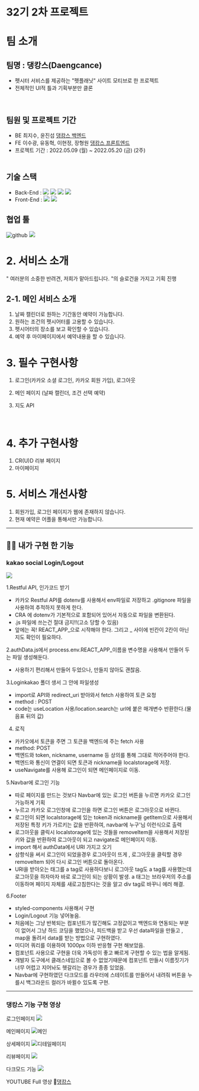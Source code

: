 # 32기 2차 프로젝트

# 팀 소개

## 팀명 : 댕캉스(Daengcance)
- 펫시터 서비스를 제공하는 "펫플래닛" 사이트 모티브로 한 프로젝트
- 전체적인 UI적 틀과 기획부분만 클론
<br>

## 팀원 및 프로젝트 기간
- BE 최지수, 윤진섭 [댕캉스 백엔드](https://github.com/wecode-bootcamp-korea/32-2nd-Daengcance-backend)
- FE 이수광, 유동혁, 이현정, 장형원 [댕캉스 프론트엔드](https://github.com/wecode-bootcamp-korea/32-2nd-Daengcance-frontend)
- 프로젝트 기간 : 2022.05.09 (월) ~ 2022.05.20 (금) (2주)
<br><br>
## 기술 스택

- Back-End : <img src="https://user-images.githubusercontent.com/78680486/158049033-6a7836e9-da4a-4333-8f80-ea7972b2f922.svg"> <img src="https://user-images.githubusercontent.com/78680486/158049035-1b7122ad-cc99-477c-8d94-98ce48944d92.svg"> <img src= "https://user-images.githubusercontent.com/78680486/158049032-6368747a-c353-491c-8d22-63cdc1c525b1.svg"> <img src= "https://user-images.githubusercontent.com/78680486/158049036-4c7371ab-443d-4db9-baa0-6877a4528034.svg" >
- Front-End : <img src="https://img.shields.io/badge/React-61DAFB?style=for-the-badge&logo=React&logoColor=white"> <img src="https://img.shields.io/badge/styledcomponents-DB7093?style=for-the-badge&logo=styled-components&logoColor=white">

## 협업 툴
 <img src="https://user-images.githubusercontent.com/78680486/158049034-cc1a893a-bc48-463f-811d-72e57853121d.svg" alt ="github"> <img src="https://user-images.githubusercontent.com/78680486/158049038-9c0dd825-e9c8-4e9d-aa60-f66deb56178d.svg" />

# 2. 서비스 소개

" 여러분의 소중한 반려견, 저희가 맡아드립니다. "의 슬로건을 가지고 기획 진행
<br>

## 2-1. 메인 서비스 소개

1. 날짜 캘린더로 원하는 기간동안 예약이 가능합니다.
2. 원하는 조건의 펫시어터를 고용할 수 있습니다.
3. 펫시어터의 장소를 보고 확인할 수 있습니다.
4. 예약 후 마이페이지에서 예약내용을 할 수 있습니다.
   <br>

# 3. 필수 구현사항

1. 로그인(카카오 소셜 로그인, 카카오 회원 가입), 로그아웃
2. 메인 페이지 (날짜 캘린더, 조건 선택 예약)
3. 지도 API

   <br>

# 4. 추가 구현사항
1. CR(U)D 리뷰 페이지
2. 마이페이지
   <br>

# 5. 서비스 개선사항

1. 회원가입, 로그인 페이지가 웹에 존재하지 않습니다.
2. 현재 예약은 어플을 통해서만 가능합니다.

---------

## 🙋‍♀️ 내가 구현 한 기능

### kakao social Login/Logout

 ![](https://velog.velcdn.com/images/hazel123/post/cbf3f5e4-761b-4dfd-a918-49fdc308381e/image.gif)

1.Restful API, 인가코드 받기
- 카카오 Restful API를 dotenv를 사용해서 env파일로 저장하고 .gitignore 파일을 사용하여 추적하지 못하게 한다.
- CRA 에 dotenv가 기본적으로 포함되어 있어서 자동으로 파일을 변환된다.
- .js 파일에 쓰는건 절대 금지!!(고소 당할 수 있음)
- 앞에는 꼭! REACT_APP_으로 시작해야 한다. 그리고 _ 사이에 빈칸이 2칸이 아닌지도 확인이 필요하다.

2.authData.js에서 process.env.REACT_APP_이름을 변수명을 사용해서 만들어 두는 파일 생성해둔다.
- 사용하기 편리해서 만들어 두었으나, 만들지 않아도 괜찮음.

3.Loginkakao 폴더 생서 그 안에 파일생성
- import로 API와 redirect_uri 받아와서 fetch 사용하여 토큰 요청
- method : POST
- code는 useLocation 사용/location.search는 url에 붙은 매개변수 반환한다.(물음표 뒤의 값)

4. 로직 
- 카카오에서 토큰을 주면 그 토큰을 백엔드에 주는 fetch 사용
- method: POST
- 백엔드와 token, nickname, username 등 상의를 통해 그대로 적어주어야 한다.
- 백엔드와 통신이 연결이 되면 토큰과 nickname을 localstorage에 저장.
- useNavigate를 사용해 로그인이 되면 메인페이지로 이동.

5.Navbar에 로그인 기능 
- 따로 페이지를 만드는 것보다 Navbar에 있는 로그인 버튼을 누르면 카카오 로그인 가능하게 기획
- 누르고 카카오 로그인창에 로그인을 하면 로그인 버튼은 로그아웃으로 바뀐다.
- 로그인이 되면 localstorage에 있는 token과 nickname을 getItem으로 사용해서 저장된 특정 키가 가르키는 값을 반환하여, navbar에 누구'님 이런식으로 출력
- 로그아웃을 클릭시 localstorage에 있는 것들을 removeItem을 사용해서 저장된 키와 값을 반환하여 로그아웃이 되고 navigate로 메인페이지 이동.
- import 해서 authData에서 URI 가지고 오기 
- 삼항식을 써서 로그인이 되었을경우 로그아웃이 뜨게 , 로그아웃을 클릭할 경우 removeItem 되어 다시 로그인 버튼으로 돌아온다.
- URI을 받아오는 태그를 a tag로 사용하다보니 로그아웃 tag도 a tag를 사용했는데 로그아웃을 하자마자 바로 로그인이 되는 상황이 발생. a 태그는 브라우저의 주소를 이동하며 페이지 자체를 새로고침한다는 것을 알고 div tag로 바꾸니 에러 해결.
 

6.Footer
- styled-components 사용해서 구현
- Login/Logout 기능 넣어놓음.
- 처음에는 그냥 반복되는 컴포넌트가 많긴해도 고정값이고 백엔드와 연동되는 부분이 없어서 그냥 하드 코딩을 했었으나, 피드백을 받고 우선 data파일을 만들고 , map을 돌려서 data를 받는 방법으로 구현하였다.
- 미디어 쿼리를 이용하여 1000px 이하 반응형 구현 해보았음.
- 컴포넌트 사용으로 구현을 더욱 가독성이 좋고 빠르게 구현할 수 있는 법을 알게됨.
- 개발자 도구에서 클래스네임으로 볼 수 없었기때문에 컴포넌트 만들시 이름짓기가 너무 어렵고 지어놔도 헷갈리는 경우가 종종 있었음.
- Navbar에 구현하였던 다크모드를 라우터에 스테이트를 만들어서 내려줘 버튼을 누를시 백그라운드 컬러가 바뀔수 있도록 구현.

-------

### 댕캉스 기능 구현 영상


로그인페이지
![](https://velog.velcdn.com/images/hazel123/post/f7e5cfbf-538e-477b-9e0d-15222086b3cf/image.gif)

메인페이지
![메인](https://velog.velcdn.com/images/hazel123/post/1fb721eb-6d45-4a38-8564-94cc23483515/image.gif)

상세페이지
![디테일페이지](https://velog.velcdn.com/images/hazel123/post/648c25f6-0e88-4e7d-8178-c285c785a566/image.gif)

리뷰페이지
![](https://velog.velcdn.com/images/hazel123/post/18e52cda-d69c-4dc6-8ae4-12ebd54782a4/image.gif)

다크모드 기능
![](https://velog.velcdn.com/images/hazel123/post/b358db3d-90a2-4205-a093-d712e975d7e8/image.gif)



YOUTUBE Full 영상
🐶[댕캉스](https://www.youtube.com/watch?v=S6aS-q1nbnk)

